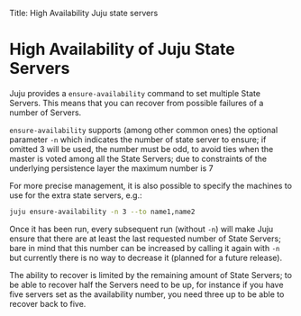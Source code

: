 Title: High Availability Juju state servers  

# High Availability of Juju State Servers

Juju provides a `ensure-availability` command to set multiple State Servers.
This means that you can recover from possible failures of a number of Servers.

`ensure-availability` supports (among other common ones) the optional parameter
`-n` which indicates the number of state server to ensure; 
if omitted 3 will be used, the number must be odd, to avoid ties when the
master is voted among all the State Servers; due to constraints of the 
underlying persistence layer the maximum number is 7

For more precise management, it is also possible to specify the machines 
to use for the extra state servers, e.g.:

```bash
juju ensure-availability -n 3 --to name1,name2
```

Once it has been run, every subsequent run (without `-n`) will make Juju
ensure that there are at least the last requested number of State Servers;
bare in mind that this number can be increased by calling it again with 
`-n` but currently there is no way to decrease it (planned for a future 
release).

The ability to recover is limited by the remaining amount of State Servers;
to be able to recover half the Servers need to be up, for instance if you
have five servers set as the availability number, you need three up to be
able to recover back to five.
